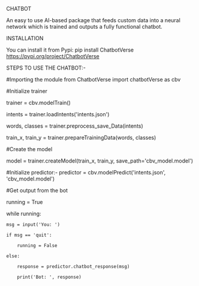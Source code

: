 CHATBOT


An easy to use AI-based package that feeds custom data into a neural network which is trained and outputs a fully functional chatbot.

INSTALLATION


You can install it from Pypi: pip install ChatbotVerse https://pypi.org/project/ChatbotVerse

STEPS TO USE THE CHATBOT:-


#Importing the module
from ChatbotVerse import chatbotVerse as cbv

#Initialize trainer

trainer = cbv.modelTrain()

intents = trainer.loadIntents('intents.json')

words, classes = trainer.preprocess_save_Data(intents) 

train_x, train_y = trainer.prepareTrainingData(words, classes) 

#Create the model

model = trainer.createModel(train_x, train_y, save_path='cbv_model.model')

#Initialize predictor:-
predictor = cbv.modelPredict('intents.json', 'cbv_model.model')

#Get output from the bot

running = True

while running:

    msg = input('You: ')
    
    if msg == 'quit':
    
        running = False
        
    else:
    
        response = predictor.chatbot_response(msg)
        
        print('Bot: ', response)
